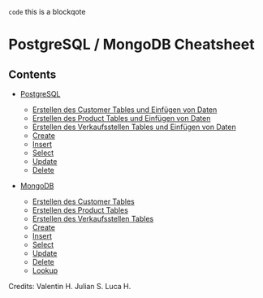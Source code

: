 `code` this is a blockqote

# PostgreSQL / MongoDB Cheatsheet

## Contents

- [PostgreSQL](#postgresql)
  - [Erstellen des Customer Tables und Einfügen von Daten](#erstellen-des-customer-tables-und-einfügen-von-daten)
  - [Erstellen des Product Tables und Einfügen von Daten](#erstellen-des-product-tables-und-einfügen-von-daten)
  - [Erstellen des Verkaufsstellen Tables und Einfügen von Daten](#erstellen-des-verkaufsstellen-tables-und-einfügen-von-daten)
  - [Create](#create)
  - [Insert](#insert)
  - [Select](#select)
  - [Update](#update)
  - [Delete](#delete)
  
- [MongoDB](#mongodb)
  - [Erstellen des Customer Tables](#erstellen-des-customer-tables)
  - [Erstellen des Product Tables](#erstellen-des-product-tables)
  - [Erstellen des Verkaufsstellen Tables](#erstellen-des-verkaufsstellen-tables)
  - [Create](#create-1)
  - [Insert](#insert-1)
  - [Select](#select-1)
  - [Update](#update-1)
  - [Delete](#delete-1)
  - [Lookup](#lookup)


Credits:  Valentin H. 
          Julian S.
          Luca H.
